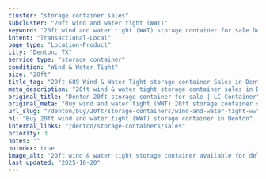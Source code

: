 ```yaml
---
cluster: "storage container sales"
subcluster: "20ft wind and water tight (WWT)"
keyword: "20ft wind and water tight (WWT) storage container for sale Denton, TX"
intent: "Transactional-Local"
page_type: "Location-Product"
city: "Denton, TX"
service_type: "storage container"
condition: "Wind & Water Tight"
size: "20ft"
title_tag: "20ft 689 Wind & Water Tight storage container Sales in Denton | LC Container"
meta_description: "20ft wind & water tight storage container sales in Denton. Fast delivery, competitive pricing. Serving storage containers area. Quote ID: WI4. Call (214) 524-4168 for your free quote today."
original_title: "Denton 20ft storage container for sale | LC Container"
original_meta: "Buy wind and water tight (WWT) 20ft storage container sale with local delivery in Denton, TX. LC Container — local Since 2003. Request a fast quote today."
url_slug: "/denton/buy/20ft/storage-containers/wind-and-water-tight-wwt"
h1: "Buy 20ft wind and water tight (WWT) storage container in Denton"
internal_links: "/denton/storage-containers/sales"
priority: 3
notes: ""
noindex: true
image_alt: "20ft wind & water tight storage container available for delivery in Denton"
last_updated: "2025-10-20"
---
```


<!-- TODO: Add unique city/inventory copy, images, and internal links here. -->
